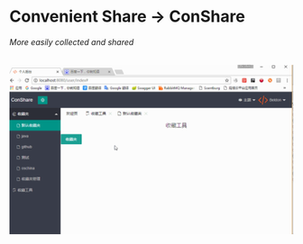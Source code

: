 # Convenient Share -> ConShare

###### More easily collected and shared

![tip](./src/main/resources/templates/theme/default/common/image/collect.gif)